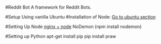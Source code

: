 #Reddit Bot
A framework for Reddit Bots.


#Setup
Using vanilla Ubuntu
#Installation of Node:
[Go to ubuntu section](http://howtonode.org/how-to-install-nodejs)

#Setting Up Node
[nginx + node](http://architects.dzone.com/articles/setting-ubuntu-and-nginx-azure)
NoDemon (npm install nodemon)

#Setting up Python
apt-get install pip
pip install praw